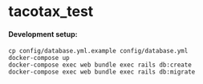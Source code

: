 # tacotax_test

#### Development setup:

    cp config/database.yml.example config/database.yml
    docker-compose up
    docker-compose exec web bundle exec rails db:create
    docker-compose exec web bundle exec rails db:migrate
